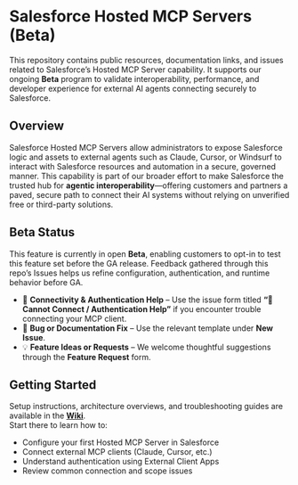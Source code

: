 # Salesforce Hosted MCP Servers (Beta)

This repository contains public resources, documentation links, and issues related to Salesforce’s Hosted MCP Server capability. It supports our ongoing **Beta** program to validate interoperability, performance, and developer experience for external AI agents connecting securely to Salesforce.

## Overview

Salesforce Hosted MCP Servers allow administrators to expose Salesforce logic and assets to external agents such as Claude, Cursor, or Windsurf to interact with Salesforce resources and automation in a secure, governed manner. This capability is part of our broader effort to make Salesforce the trusted hub for **agentic interoperability**—offering customers and partners a paved, secure path to connect their AI systems without relying on unverified free or third-party solutions.

## Beta Status

This feature is currently in open **Beta**, enabling customers to opt-in to test this feature set before the GA release. Feedback gathered through this repo’s Issues helps us refine configuration, authentication, and runtime behavior before GA.

- 🧩 **Connectivity & Authentication Help** – Use the issue form titled **“🔐 Cannot Connect / Authentication Help”** if you encounter trouble connecting your MCP client.
- 🐞 **Bug or Documentation Fix** – Use the relevant template under **New Issue**.
- 💡 **Feature Ideas or Requests** – We welcome thoughtful suggestions through the **Feature Request** form.

## Getting Started

Setup instructions, architecture overviews, and troubleshooting guides are available in the **[Wiki](../../wiki)**.  
Start there to learn how to:
- Configure your first Hosted MCP Server in Salesforce
- Connect external MCP clients (Claude, Cursor, etc.)
- Understand authentication using External Client Apps
- Review common connection and scope issues
